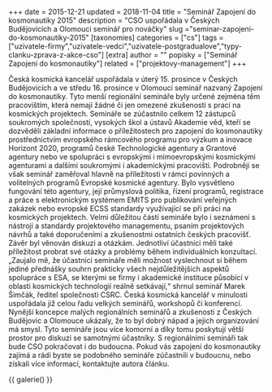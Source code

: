 +++
date = 2015-12-21
updated = 2018-11-04
title = "Seminář Zapojení do kosmonautiky 2015"
description = "CSO uspořádala v Českých Budějovicích a Olomouci seminář pro nováčky"
slug ="seminar-zapojeni-do-kosmonautiky-2015"
[taxonomies]
categories = ["cs"]
tags = ["uzivatele-firmy","uzivatele-vedci","uzivatele-postgradualove","typy-clanku-zprava-z-akce-cso"]
[extra]
author = ""
popisky = ["Seminář Zapojení do kosmonautiky"]
related = ["projektovy-management"]
+++

Česká kosmická kancelář uspořádala v úterý 15. prosince v Českých Budějovicích a ve středu 16. prosince v Olomouci seminář nazvaný Zapojení do kosmonautiky. Tyto menší regionální semináře byly určené zejména těm pracovištím, která nemají žádné či jen omezené zkušenosti s prací na kosmických projektech. Semináře se zúčastnilo celkem 12 zástupců soukromých společností, vysokých škol a ústavů Akademie věd, kteří se dozvěděli základní informace o příležitostech pro zapojení do kosmonautiky prostřednictvím evropského rámcového programu pro výzkum a inovace Horizont 2020, programů české Technologické agentury a Grantové agentury nebo ve spolupráci s evropskými i mimoevropskými kosmickými agenturami a dalšími soukromými i akademickými pracovišti. Podrobněji se však seminář zaměřoval hlavně na příležitosti v rámci povinných a volitelných programů Evropské kosmické agentury. Bylo vysvětleno fungování této agentury, její průmyslová politika, řízení programů, registrace a práce s elektronickým systémem EMITS pro publikování veřejných zakázek nebo evropské ECSS standardy využívající se při práci na kosmických projektech. Velmi důležitou částí semináře bylo i seznámení s nástroji a standardy projektového managementu, psaním projektových návrhů a také doporučeními a zkušenostmi ostatních českých pracovišť. Závěr byl věnován diskuzi a otázkám. Jednotliví účastníci měli také příležitost probrat své otázky a problémy během individuálních konzultací. „Zaujalo mě, že účastníci semináře měli možnost vyslechnout si během jediné přednášky souhrn prakticky všech nejdůležitějších aspektů spolupráce s ESA, se kterými se firmy i akademické instituce působící v oblasti kosmických technologií reálně setkávají,“ shrnul seminář Marek Šimčák, ředitel společnosti CSRC. Česká kosmická kancelář v minulosti uspořádala již celou řadu velkých seminářů, workshopů či konferencí. Nynější koncepce malých regionálních seminářů a zkušenosti z Českých Budějovic a Olomouce ukázaly, že to byl dobrý nápad a jejich organizování má smysl. Tyto semináře jsou více komorní a díky tomu poskytují větší prostor pro diskuzi se samotnými účastníky. S regionálními semináři tak bude CSO pokračovat i do budoucna. Pokud vás zapojení do kosmonautiky zajímá a rádi byste se podobného semináře zúčastnili v budoucnu, nebo získali více informací, kontaktujte autora článku.

{{ galerie() }}
